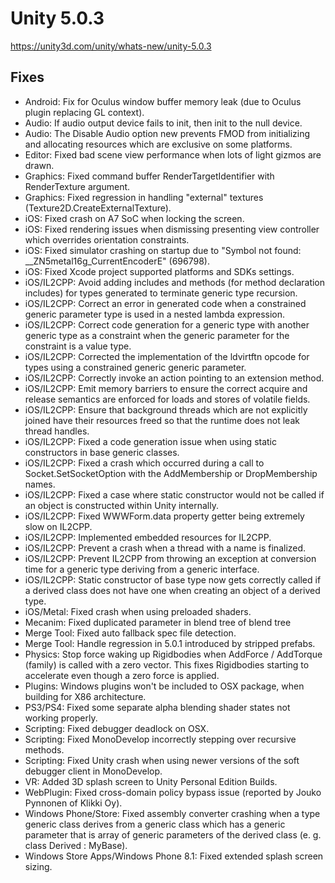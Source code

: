 # Unity 5.0.3

https://unity3d.com/unity/whats-new/unity-5.0.3

## Fixes



*   Android: Fix for Oculus window buffer memory leak (due to Oculus plugin replacing GL context).
*   Audio: If audio output device fails to init, then init to the null device.
*   Audio: The Disable Audio option new prevents FMOD from initializing and allocating resources which are exclusive on some platforms.
*   Editor: Fixed bad scene view performance when lots of light gizmos are drawn.
*   Graphics: Fixed command buffer RenderTargetIdentifier with RenderTexture argument.
*   Graphics: Fixed regression in handling "external" textures (Texture2D.CreateExternalTexture).
*   iOS: Fixed crash on A7 SoC when locking the screen.
*   iOS: Fixed rendering issues when dismissing presenting view controller which overrides orientation constraints.
*   iOS: Fixed simulator crashing on startup due to "Symbol not found: \_\_ZN5metal16g\_CurrentEncoderE" (696798).
*   iOS: Fixed Xcode project supported platforms and SDKs settings.
*   iOS/IL2CPP: Avoid adding includes and methods (for method declaration includes) for types generated to terminate generic type recursion.
*   iOS/IL2CPP: Correct an error in generated code when a constrained generic parameter type is used in a nested lambda expression.
*   iOS/IL2CPP: Correct code generation for a generic type with another generic type as a constraint when the generic parameter for the constraint is a value type.
*   iOS/IL2CPP: Corrected the implementation of the ldvirtftn opcode for types using a constrained generic generic parameter.
*   iOS/IL2CPP: Correctly invoke an action pointing to an extension method.
*   iOS/IL2CPP: Emit memory barriers to ensure the correct acquire and release semantics are enforced for loads and stores of volatile fields.
*   iOS/IL2CPP: Ensure that background threads which are not explicitly joined have their resources freed so that the runtime does not leak thread handles.
*   iOS/IL2CPP: Fixed a code generation issue when using static constructors in base generic classes.
*   iOS/IL2CPP: Fixed a crash which occurred during a call to Socket.SetSocketOption with the AddMembership or DropMembership names.
*   iOS/IL2CPP: Fixed a case where static constructor would not be called if an object is constructed within Unity internally.
*   iOS/IL2CPP: Fixed WWWForm.data property getter being extremely slow on IL2CPP.
*   iOS/IL2CPP: Implemented embedded resources for IL2CPP.
*   iOS/IL2CPP: Prevent a crash when a thread with a name is finalized.
*   iOS/IL2CPP: Prevent IL2CPP from throwing an exception at conversion time for a generic type deriving from a generic interface.
*   iOS/IL2CPP: Static constructor of base type now gets correctly called if a derived class does not have one when creating an object of a derived type.
*   iOS/Metal: Fixed crash when using preloaded shaders.
*   Mecanim: Fixed duplicated parameter in blend tree of blend tree
*   Merge Tool: Fixed auto fallback spec file detection.
*   Merge Tool: Handle regression in 5.0.1 introduced by stripped prefabs.
*   Physics: Stop force waking up Rigidbodies when AddForce / AddTorque (family) is called with a zero vector. This fixes Rigidbodies starting to accelerate even though a zero force is applied.
*   Plugins: Windows plugins won't be included to OSX package, when building for X86 architecture.
*   PS3/PS4: Fixed some separate alpha blending shader states not working properly.
*   Scripting: Fixed debugger deadlock on OSX.
*   Scripting: Fixed MonoDevelop incorrectly stepping over recursive methods.
*   Scripting: Fixed Unity crash when using newer versions of the soft debugger client in MonoDevelop.
*   VR: Added 3D splash screen to Unity Personal Edition Builds.
*   WebPlugin: Fixed cross-domain policy bypass issue (reported by Jouko Pynnonen of Klikki Oy).
*   Windows Phone/Store: Fixed assembly converter crashing when a type generic class derives from a generic class which has a generic parameter that is array of generic parameters of the derived class (e. g. class Derived : MyBase).
*   Windows Store Apps/Windows Phone 8.1: Fixed extended splash screen sizing.